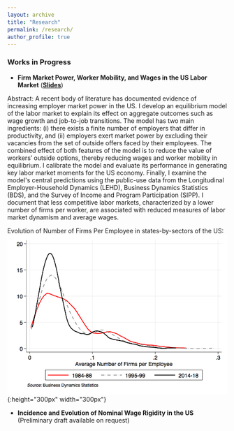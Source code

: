 ```yaml
---
layout: archive
title: "Research"
permalink: /research/
author_profile: true
---
```


### Works in Progress

* **Firm Market Power, Worker Mobility, and Wages in the US Labor Market** ([**Slides**](https://sadhikabagga.github.io/bagga_slides_public.pdf))

Abstract: 
A recent body of literature has documented evidence of increasing employer market power in the US. I develop an equilibrium model of the labor market to explain its effect on aggregate outcomes such as wage growth and job-to-job transitions. The model has two main ingredients: (i) there exists a finite number of employers that differ in productivity, and (ii) employers exert market power by excluding their vacancies from the set of outside offers faced by their employees. The combined effect of both features of the model is to reduce the value of workers’ outside options, thereby reducing wages and worker mobility in equilibrium. I calibrate the model and evaluate its performance in generating key labor market moments for the US economy. Finally, I examine the model's central predictions using the public-use data from the Longitudinal Employer-Household Dynamics (LEHD), Business Dynamics Statistics (BDS), and the Survey of Income and Program Participation (SIPP). I document that less competitive labor markets, characterized by a lower number of firms per worker, are associated with reduced measures of labor market dynamism and average wages. 
 
Evolution of Number of Firms Per Employee in states-by-sectors of the US: 
![](/images/FirmsPerEmployee.png){:height="300px" width="300px"} 


* **Incidence and Evolution of Nominal Wage Rigidity in the US** (Preliminary draft available on request)




